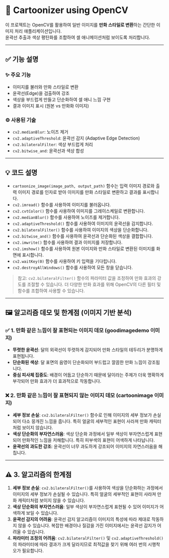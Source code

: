 # 🎨 Cartoonizer using OpenCV

이 프로젝트는 OpenCV를 활용하여 일반 이미지를 **만화 스타일로 변환**하는 간단한 이미지 처리 애플리케이션입니다.  
윤곽선 추출과 색상 평탄화를 조합하여 셀 애니메이션처럼 보이도록 처리합니다.

---

## ✅ 기능 설명

### ✨ 주요 기능
- 이미지를 불러와 만화 스타일로 변환
- 윤곽선(Edge)을 검출하여 강조
- 색상을 부드럽게 만들고 단순화하여 셀 애니 느낌 구현
- 결과 이미지 표시 (원본 vs 만화화 이미지)

### ⚙️ 사용된 기술
- `cv2.medianBlur`: 노이즈 제거
- `cv2.adaptiveThreshold`: 윤곽선 감지 (Adaptive Edge Detection)
- `cv2.bilateralFilter`: 색상 부드럽게 처리
- `cv2.bitwise_and`: 윤곽선과 색상 합성

---

## 💡 코드 설명

- `cartoonize_image(image_path, output_path)` 함수는 입력 이미지 경로와 출력 이미지 경로를 인자로 받아 이미지를 만화 스타일로 변환하고 결과를 표시합니다.
- `cv2.imread()` 함수를 사용하여 이미지를 불러옵니다.
- `cv2.cvtColor()` 함수를 사용하여 이미지를 그레이스케일로 변환합니다.
- `cv2.medianBlur()` 함수를 사용하여 노이즈를 제거합니다.
- `cv2.adaptiveThreshold()` 함수를 사용하여 이미지의 윤곽선을 감지합니다.
- `cv2.bilateralFilter()` 함수를 사용하여 이미지의 색상을 단순화합니다.
- `cv2.bitwise_and()` 함수를 사용하여 윤곽선과 단순화된 색상을 결합합니다.
- `cv2.imwrite()` 함수를 사용하여 결과 이미지를 저장합니다.
- `cv2.imshow()` 함수를 사용하여 원본 이미지와 만화 스타일로 변환된 이미지를 화면에 표시합니다.
- `cv2.waitKey(0)` 함수를 사용하여 키 입력을 기다립니다.
- `cv2.destroyAllWindows()` 함수를 사용하여 모든 창을 닫습니다.

> 참고: `cv2.bilateralFilter()` 함수의 파라미터 값을 조정하여 만화 효과의 강도를 조절할 수 있습니다. 
> 더 다양한 만화 효과를 위해 OpenCV의 다른 필터 및 함수를 조합하여 사용할 수 있습니다.

---

## 🖼️ 알고리즘 데모 및 한계점 (이미지 기반 분석)

### ✅ 1. 만화 같은 느낌이 잘 표현되는 이미지 데모 (goodimagedemo 이미지)

- **뚜렷한 윤곽선**: 달의 외곽선이 뚜렷하게 감지되어 만화 스타일의 테두리가 분명하게 표현됩니다.
- **단순화된 색상**: 달 표면의 음영이 단순화되어 부드럽고 깔끔한 만화 느낌이 강조됩니다.
- **중심 피사체 집중도**: 배경이 어둡고 단순하기 때문에 달이라는 주제가 더욱 명확하게 부각되어 만화 효과가 더 효과적으로 작동합니다.

### ❌ 2. 만화 같은 느낌이 잘 표현되지 않는 이미지 데모 (cartoonimage 이미지)

- **세부 정보 손실**: `cv2.bilateralFilter()` 함수로 인해 이미지의 세부 정보가 손실되어 다소 뭉개진 느낌을 줍니다. 특히 얼굴의 세부적인 표현이 사라져 만화 캐릭터처럼 보이지 않습니다.
- **색상 단순화의 부자연스러움**: 색상 단순화 과정에서 일부 색상이 부자연스럽게 표현되어 만화적인 느낌을 저해합니다. 특히 피부색의 표현이 어색하게 나타납니다.
- **윤곽선의 과도한 강조**: 윤곽선이 너무 과도하게 강조되어 이미지의 자연스러움을 해칩니다.

---

## ⚠️ 3. 알고리즘의 한계점

1. **세부 정보 손실**: `cv2.bilateralFilter()`를 사용하여 색상을 단순화하는 과정에서 이미지의 세부 정보가 손실될 수 있습니다. 특히 얼굴의 세부적인 표현이 사라져 만화 캐릭터처럼 보이지 않을 수 있습니다.
2. **색상 단순화의 부자연스러움**: 일부 색상이 부자연스럽게 표현될 수 있어 이미지가 어색하게 보일 수 있습니다.
3. **윤곽선 감지의 어려움**: 윤곽선 감지 알고리즘이 이미지의 특성에 따라 제대로 작동하지 않을 수 있습니다. 복잡한 배경이나 질감을 가진 이미지에서는 윤곽선 감지가 어려울 수 있습니다.
4. **파라미터 조정의 어려움**: `cv2.bilateralFilter()` 및 `cv2.adaptiveThreshold()`의 파라미터에 따라 결과가 크게 달라지므로 최적값을 찾기 위해 여러 번의 시행착오가 필요합니다.

